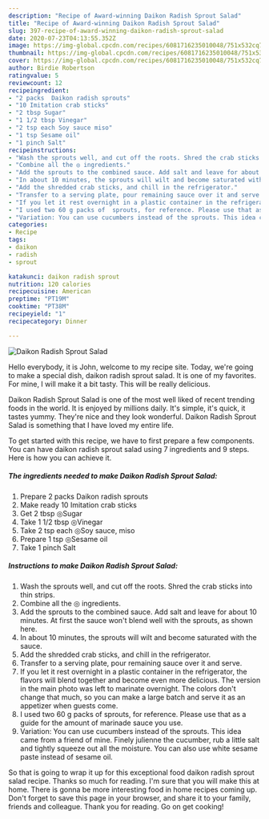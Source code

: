 ```yaml
---
description: "Recipe of Award-winning Daikon Radish Sprout Salad"
title: "Recipe of Award-winning Daikon Radish Sprout Salad"
slug: 397-recipe-of-award-winning-daikon-radish-sprout-salad
date: 2020-07-23T04:13:55.352Z
image: https://img-global.cpcdn.com/recipes/6081716235010048/751x532cq70/daikon-radish-sprout-salad-recipe-main-photo.jpg
thumbnail: https://img-global.cpcdn.com/recipes/6081716235010048/751x532cq70/daikon-radish-sprout-salad-recipe-main-photo.jpg
cover: https://img-global.cpcdn.com/recipes/6081716235010048/751x532cq70/daikon-radish-sprout-salad-recipe-main-photo.jpg
author: Birdie Robertson
ratingvalue: 5
reviewcount: 12
recipeingredient:
- "2 packs  Daikon radish sprouts"
- "10 Imitation crab sticks"
- "2 tbsp Sugar"
- "1 1/2 tbsp Vinegar"
- "2 tsp each Soy sauce miso"
- "1 tsp Sesame oil"
- "1 pinch Salt"
recipeinstructions:
- "Wash the sprouts well, and cut off the roots. Shred the crab sticks into thin strips."
- "Combine all the ◎ ingredients."
- "Add the sprouts to the combined sauce. Add salt and leave for about 10 minutes. At first the sauce won&#39;t blend well with the sprouts, as shown here."
- "In about 10 minutes, the sprouts will wilt and become saturated with the sauce."
- "Add the shredded crab sticks, and chill in the refrigerator."
- "Transfer to a serving plate, pour remaining sauce over it and serve."
- "If you let it rest overnight in a plastic container in the refrigerator, the flavors will blend together and become even more delicious. The version in the main photo was left to marinate overnight. The colors don&#39;t change that much, so you can make a large batch and serve it as an appetizer when guests come."
- "I used two 60 g packs of  sprouts, for reference. Please use that as a guide for the amount of marinade sauce you use."
- "Variation: You can use cucumbers instead of the sprouts. This idea came from a friend of mine. Finely julienne the cucumber, rub a little salt and tightly squeeze out all the moisture. You can also use white sesame paste instead of sesame oil."
categories:
- Recipe
tags:
- daikon
- radish
- sprout

katakunci: daikon radish sprout 
nutrition: 120 calories
recipecuisine: American
preptime: "PT19M"
cooktime: "PT38M"
recipeyield: "1"
recipecategory: Dinner

---
```



![Daikon Radish Sprout Salad](https://img-global.cpcdn.com/recipes/6081716235010048/751x532cq70/daikon-radish-sprout-salad-recipe-main-photo.jpg)

Hello everybody, it is John, welcome to my recipe site. Today, we're going to make a special dish, daikon radish sprout salad. It is one of my favorites. For mine, I will make it a bit tasty. This will be really delicious.



Daikon Radish Sprout Salad is one of the most well liked of recent trending foods in the world. It is enjoyed by millions daily. It's simple, it's quick, it tastes yummy. They're nice and they look wonderful. Daikon Radish Sprout Salad is something that I have loved my entire life.


To get started with this recipe, we have to first prepare a few components. You can have daikon radish sprout salad using 7 ingredients and 9 steps. Here is how you can achieve it.

<!--inarticleads1-->

##### The ingredients needed to make Daikon Radish Sprout Salad:

1. Prepare 2 packs  Daikon radish sprouts
1. Make ready 10 Imitation crab sticks
1. Get 2 tbsp ◎Sugar
1. Take 1 1/2 tbsp ◎Vinegar
1. Take 2 tsp each ◎Soy sauce, miso
1. Prepare 1 tsp ◎Sesame oil
1. Take 1 pinch Salt




<!--inarticleads2-->

##### Instructions to make Daikon Radish Sprout Salad:

1. Wash the sprouts well, and cut off the roots. Shred the crab sticks into thin strips.
1. Combine all the ◎ ingredients.
1. Add the sprouts to the combined sauce. Add salt and leave for about 10 minutes. At first the sauce won&#39;t blend well with the sprouts, as shown here.
1. In about 10 minutes, the sprouts will wilt and become saturated with the sauce.
1. Add the shredded crab sticks, and chill in the refrigerator.
1. Transfer to a serving plate, pour remaining sauce over it and serve.
1. If you let it rest overnight in a plastic container in the refrigerator, the flavors will blend together and become even more delicious. The version in the main photo was left to marinate overnight. The colors don&#39;t change that much, so you can make a large batch and serve it as an appetizer when guests come.
1. I used two 60 g packs of  sprouts, for reference. Please use that as a guide for the amount of marinade sauce you use.
1. Variation: You can use cucumbers instead of the sprouts. This idea came from a friend of mine. Finely julienne the cucumber, rub a little salt and tightly squeeze out all the moisture. You can also use white sesame paste instead of sesame oil.




So that is going to wrap it up for this exceptional food daikon radish sprout salad recipe. Thanks so much for reading. I'm sure that you will make this at home. There is gonna be more interesting food in home recipes coming up. Don't forget to save this page in your browser, and share it to your family, friends and colleague. Thank you for reading. Go on get cooking!

